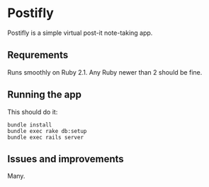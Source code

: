# Postifly

Postifly is a simple virtual post-it note-taking app.

## Requrements

Runs smoothly on Ruby 2.1. Any Ruby newer than 2 should be fine.

## Running the app

This should do it:

    bundle install
    bundle exec rake db:setup
    bundle exec rails server

## Issues and improvements

Many.
